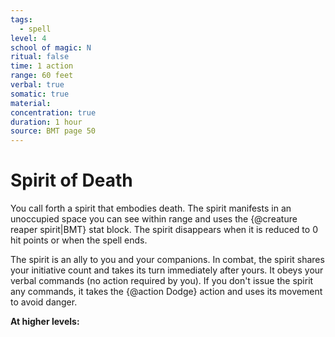 ```yaml
---
tags:
  - spell
level: 4
school of magic: N
ritual: false
time: 1 action
range: 60 feet
verbal: true
somatic: true
material: 
concentration: true
duration: 1 hour
source: BMT page 50
---
```

# Spirit of Death
You call forth a spirit that embodies death. The spirit manifests in an unoccupied space you can see within range and uses the {@creature reaper spirit|BMT} stat block. The spirit disappears when it is reduced to 0 hit points or when the spell ends.

The spirit is an ally to you and your companions. In combat, the spirit shares your initiative count and takes its turn immediately after yours. It obeys your verbal commands (no action required by you). If you don't issue the spirit any commands, it takes the {@action Dodge} action and uses its movement to avoid danger.

**At higher levels:** 
